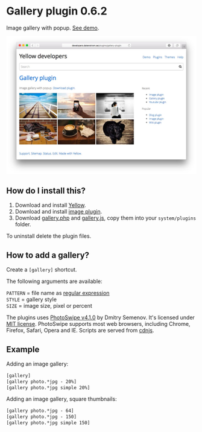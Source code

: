 Gallery plugin 0.6.2
====================
Image gallery with popup. [See demo](http://developers.datenstrom.se/plugins/gallery-plugin).

[![Screenshot](gallery-plugin.jpg?raw=true)](http://developers.datenstrom.se/plugins/gallery-plugin)

How do I install this?
----------------------
1. Download and install [Yellow](https://github.com/datenstrom/yellow/).  
2. Download and install [image plugin](https://github.com/datenstrom/yellow-plugins/tree/master/image).  
3. Download [gallery.php](gallery.php?raw=true) and [gallery.js](gallery.js?raw=true), copy them into your `system/plugins` folder.  

To uninstall delete the plugin files.

How to add a gallery?
---------------------
Create a `[gallery]` shortcut.

The following arguments are available:
  
`PATTERN` = file name as [regular expression](https://en.wikipedia.org/wiki/Regular_expression)  
`STYLE` = gallery style  
`SIZE` = image size, pixel or percent

The plugins uses [PhotoSwipe v4.1.0](http://photoswipe.com) by Dmitry Semenov. It's licensed under [MIT license](http://opensource.org/licenses/MIT). PhotoSwipe supports most web browsers, including Chrome, Firefox, Safari, Opera and IE. Scripts are served from [cdnjs](https://cdnjs.com).

Example
-------
Adding an image gallery:

    [gallery]
    [gallery photo.*jpg - 20%]
    [gallery photo.*jpg simple 20%]

Adding an image gallery, square thumbnails:

    [gallery photo.*jpg - 64]
    [gallery photo.*jpg - 150]
    [gallery photo.*jpg simple 150]
